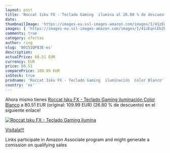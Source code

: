 ```yaml
---
layout: post
title: 'Roccat Isku FX - Teclado Gaming  ilumina al 26.80 % de descuento'
date: 
thumbnailImage: 'https://images-eu.ssl-images-amazon.com/images/I/41zEqnlEbZL._SL200_.jpg'
images: [ 'https://images-eu.ssl-images-amazon.com/images/I/41zEqnlEbZL._SL200_.jpg' ]
comments: true
category: ofertas
author: ring
slug: 'B015IQP83E-es'
description:
actualPrice: 80.51 EUR
currency: EUR
price: 80.51
comparePrice: 109.99 EUR
inStock: true
prodname: 'Roccat Isku FX - Teclado Gaming  iluminación  Color Blanco'
country: 'es'
---
```


Ahora mismo tienes [Roccat Isku FX - Teclado Gaming  iluminación  Color Blanco](https://www.amazon.es/dp/B015IQP83E/?tag=tolees-21) a 80.51 EUR (original: 109.99 EUR) (26.80 %  de descuento) en el siguiente enlace!

[![Roccat Isku FX - Teclado Gaming  ilumina](https://images-eu.ssl-images-amazon.com/images/I/41zEqnlEbZL._SL200_.jpg)](https://www.amazon.es/dp/B015IQP83E/?tag=tolees-21)

[Visítala!!!](https://www.amazon.es/dp/B015IQP83E/?tag=tolees-21)

Links participate in Amazon Associate program and might generate a comission on qualifying sales
